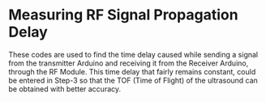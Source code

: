 # Measuring RF Signal Propagation Delay
These codes are used to find the time delay caused while sending a signal from the transmitter Arduino and receiving it from the Receiver Arduino, through the RF Module. This time delay that fairly remains constant, could be entered in Step-3 so that the TOF (Time of Flight) of the ultrasound can be obtained with better accuracy.
